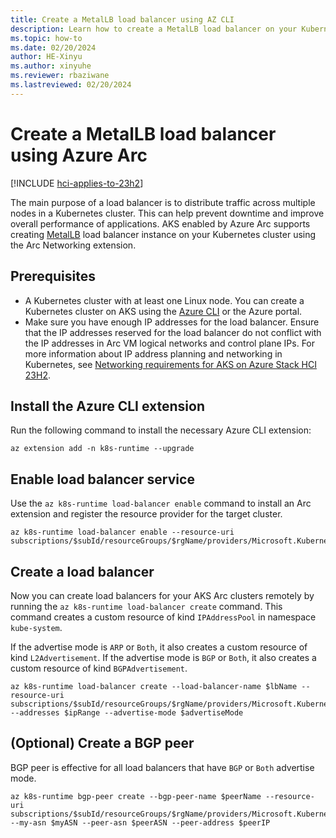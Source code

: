 ```yaml
---
title: Create a MetalLB load balancer using AZ CLI
description: Learn how to create a MetalLB load balancer on your Kubernetes cluster using an Arc extension.
ms.topic: how-to
ms.date: 02/20/2024
author: HE-Xinyu
ms.author: xinyuhe 
ms.reviewer: rbaziwane
ms.lastreviewed: 02/20/2024
---
```


# Create a MetalLB load balancer using Azure Arc

[!INCLUDE [hci-applies-to-23h2](includes/hci-applies-to-23h2.md)]

The main purpose of a load balancer is to distribute traffic across multiple nodes in a Kubernetes cluster. This can help prevent downtime and improve overall performance of applications. AKS enabled by Azure Arc supports creating [MetalLB](https://metallb.universe.tf/) load balancer instance on your Kubernetes cluster using the Arc Networking extension.

## Prerequisites

- A Kubernetes cluster with at least one Linux node. You can create a Kubernetes cluster on AKS using the [Azure CLI](aks-create-clusters-cli.md) or the Azure portal.
- Make sure you have enough IP addresses for the load balancer. Ensure that the IP addresses reserved for the load balancer do not conflict with the IP addresses in Arc VM logical networks and control plane IPs. For more information about IP address planning and networking in Kubernetes, see [Networking requirements for AKS on Azure Stack HCI 23H2](aks-hci-network-system-requirements.md).

## Install the Azure CLI extension

Run the following command to install the necessary Azure CLI extension:

```azurecli
az extension add -n k8s-runtime --upgrade
```

## Enable load balancer service

Use the `az k8s-runtime load-balancer enable` command to install an Arc extension and register the resource provider for the target cluster.

```azurecli
az k8s-runtime load-balancer enable --resource-uri subscriptions/$subId/resourceGroups/$rgName/providers/Microsoft.Kubernetes/connectedClusters/$clusterName
```

## Create a load balancer

Now you can create load balancers for your AKS Arc clusters remotely by running the `az k8s-runtime load-balancer create` command. This command creates a custom resource of kind `IPAddressPool` in namespace `kube-system`.

If the advertise mode is `ARP` or `Both`, it also creates a custom resource of kind `L2Advertisement`. If the advertise mode is `BGP` or `Both`, it also creates a custom resource of kind `BGPAdvertisement`.

```azurecli
az k8s-runtime load-balancer create --load-balancer-name $lbName --resource-uri subscriptions/$subId/resourceGroups/$rgName/providers/Microsoft.Kubernetes/connectedClusters/$clusterName --addresses $ipRange --advertise-mode $advertiseMode
```

## (Optional) Create a BGP peer

BGP peer is effective for all load balancers that have `BGP` or `Both` advertise mode.
  
```azurecli
az k8s-runtime bgp-peer create --bgp-peer-name $peerName --resource-uri subscriptions/$subId/resourceGroups/$rgName/providers/Microsoft.Kubernetes/connectedClusters/$clusterName --my-asn $myASN --peer-asn $peerASN --peer-address $peerIP
```
